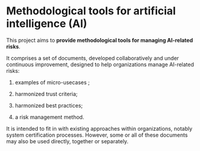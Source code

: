 # Methodological tools for artificial intelligence (AI)

This project aims to **provide methodological tools for managing AI-related risks**.


It comprises a set of documents, developed collaboratively and under continuous improvement, designed to help organizations manage AI-related risks:

1. examples of micro-usecases ;

2. harmonized trust criteria;

3. harmonized best practices;

4. a risk management method.


It is intended to fit in with existing approaches within organizations, notably system certification processes. However, some or all of these documents may also be used directly, together or separately.
